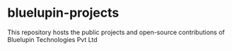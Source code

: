 # bluelupin-projects
This repository hosts the public projects and open-source contributions of Bluelupin Technologies Pvt Ltd
